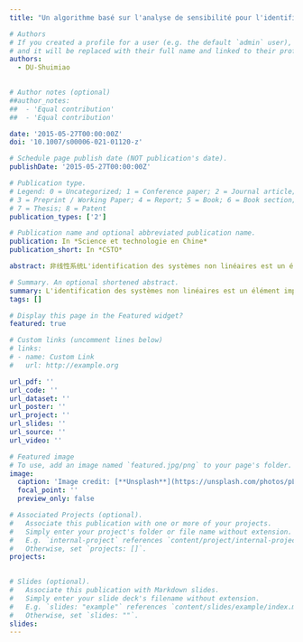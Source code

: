 ```yaml
---
title: "Un algorithme basé sur l'analyse de sensibilité pour l'identification des paramètres d'ajustement de mode"

# Authors
# If you created a profile for a user (e.g. the default `admin` user), write the username (folder name) here
# and it will be replaced with their full name and linked to their profile.
authors: 
  - DU-Shuimiao
  

# Author notes (optional)
##author_notes:
##  - 'Equal contribution'
##  - 'Equal contribution'

date: '2015-05-27T00:00:00Z'
doi: '10.1007/s00006-021-01120-z'

# Schedule page publish date (NOT publication's date).
publishDate: '2015-05-27T00:00:00Z'

# Publication type.
# Legend: 0 = Uncategorized; 1 = Conference paper; 2 = Journal article;
# 3 = Preprint / Working Paper; 4 = Report; 5 = Book; 6 = Book section;
# 7 = Thesis; 8 = Patent
publication_types: ['2']

# Publication name and optional abbreviated publication name.
publication: In *Science et technologie en Chine*
publication_short: In *CSTO*

abstract: 非线性系统L'identification des systèmes non linéaires est un élément important de la recherche en dynamique des structures. Dans les systèmes complexes de fréquence à grande échelle, la traçabilité par rapport à l'ensemble des paramètres inconnus diminue fortement avec l'augmentation des degrés de liberté du système. Pour résoudre ces problèmes, un modèle structurel approximatif est généralement construit sur la base des paramètres géométriques et des propriétés dynamiques du système étudié, puis les paramètres du modèle approximatif sont rectifiés en appliquant une méthode de correction modale. À cet égard, un algorithme d'ajustement modal basé sur l'analyse de sensibilité est proposé, qui combine les avantages de l'analyse de sensibilité de la rétention du système et de l'analyse de sensibilité de l'ajustement modal et peut traiter efficacement les problèmes d'ajustement modal avec de forts effets de paramètres non linéaires. Des simulations sont effectuées dans le problème d'identification des paramètres d'un modèle de garde moteur, et les résultats montrent que la méthode a un bon effet d'application dans la gamme des basses et moyennes fréquences.

# Summary. An optional shortened abstract.
summary: L'identification des systèmes non linéaires est un élément important de la recherche en dynamique des structures.
tags: []

# Display this page in the Featured widget?
featured: true

# Custom links (uncomment lines below)
# links:
# - name: Custom Link
#   url: http://example.org

url_pdf: ''
url_code: ''
url_dataset: ''
url_poster: ''
url_project: ''
url_slides: ''
url_source: ''
url_video: ''

# Featured image
# To use, add an image named `featured.jpg/png` to your page's folder.
image:
  caption: 'Image credit: [**Unsplash**](https://unsplash.com/photos/pLCdAaMFLTE)'
  focal_point: ''
  preview_only: false

# Associated Projects (optional).
#   Associate this publication with one or more of your projects.
#   Simply enter your project's folder or file name without extension.
#   E.g. `internal-project` references `content/project/internal-project/index.md`.
#   Otherwise, set `projects: []`.
projects:
 

# Slides (optional).
#   Associate this publication with Markdown slides.
#   Simply enter your slide deck's filename without extension.
#   E.g. `slides: "example"` references `content/slides/example/index.md`.
#   Otherwise, set `slides: ""`.
slides: 
---
```

<div style='display: none'>
{{% callout note %}}
Click the _Cite_ button above to demo the feature to enable visitors to import publication metadata into their reference management software.
{{% /callout %}}

{{% callout note %}}
Create your slides in Markdown - click the _Slides_ button to check out the example.
{{% /callout %}}

Supplementary notes can be added here, including [code, math, and images](https://wowchemy.com/docs/writing-markdown-latex/).
<div style='display: none'>